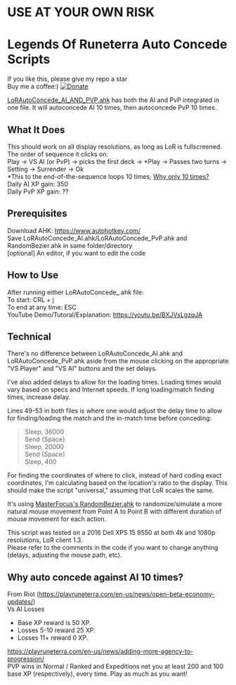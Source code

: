 # USE AT YOUR OWN RISK
# Legends Of Runeterra Auto Concede Scripts
If you like this, please give my repo a star    
Buy me a coffee:) [![Donate](https://img.shields.io/badge/Donate-PayPal-green.svg)](https://www.paypal.me/jerrylshen)

[LoRAutoConcede_AI_AND_PVP.ahk](https://github.com/jerrylshen/LegendsOfRuneterra-AutoConcede/blob/master/LoRAutoConcede_AI_AND_PVP.ahk) has both the AI and PvP integrated in one file. It will autoconcede AI 10 times, then autoconcede PvP 10 times.

## What It Does
This should work on all display resolutions, as long as LoR is fullscreened.  
The order of sequence it clicks on:  
Play -> VS AI (or PvP) -> picks the first deck -> \*Play -> Passes two turns -> Setting -> Surrender -> Ok  
\*This to the end-of-the-sequence loops 10 times; [Why only 10 times?](https://github.com/jerrylshen/LegendsOfRuneterra-AutoConcede/blob/master/README.md#why-auto-concede-against-ai-10-times)  
Daily AI XP gain: 350  
Daily PvP XP gain: ??

## Prerequisites
Download AHK: https://www.autohotkey.com/  
Save LoRAutoConcede_AI.ahk/LoRAutoConcede_PvP.ahk and RandomBezier.ahk in same folder/directory  
[optional] An editor, if you want to edit the code

## How to Use
After running either LoRAutoConcede_.ahk file:  
To start: CRL + j  
To end at any time: ESC  
YouTube Demo/Tutoral/Explanation: https://youtu.be/BXJVsLgzqJA

## Technical
There's no difference between LoRAutoConcede_AI.ahk and LoRAutoConcede_PvP.ahk aside from the mouse clicking on the appropriate "VS Player" and "VS AI" buttons and the set delays.

I've also added delays to allow for the loading times. Loading times would vary based on specs and Internet speeds. If long loading/match finding times, increase delay. 

Lines 49-53 in both files is where one would adjust the delay time to allow for finding/loading the match and the in-match time before conceding:  
> Sleep, 36000  
> Send {Space}  
> Sleep, 20000  
> Send {Space}  
> Sleep, 400  

For finding the coordinates of where to click, instead of hard coding exact coordinates, I'm calculating based on the location's ratio to the display. This should make the script "universal," assuming that LoR scales the same.   

It's using [MasterFocus's RandomBezier.ahk](https://github.com/MasterFocus/AutoHotkey/tree/master/Functions/RandomBezier) to randomize/simulate a more natural mouse movement from Point A to Point B with different duration of mouse movement for each action.  

This script was tested on a 2016 Dell XPS 15 9550 at both 4k and 1080p resolutions, LoR client 1.3.  
Please refer to the comments in the code if you want to change anything (delays, adjusting the mouse path, etc).

## Why auto concede against AI 10 times?
From Riot (https://playruneterra.com/en-us/news/open-beta-economy-updates/)  
Vs AI Losses  
- Base XP reward is 50 XP.
- Losses 5-10 reward 25 XP.
- Losses 11+ reward 0 XP.

https://playruneterra.com/en-us/news/adding-more-agency-to-progression/  
PVP wins in Normal / Ranked and Expeditions net you at least 200 and 100 base XP (respectively), every time. Play as much as you want!
